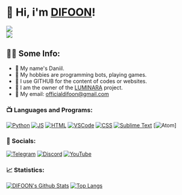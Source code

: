 
# 🎳 Hi, i'm [DIFOON](https://t.me/difoon_bot)!

[![](https://komarev.com/ghpvc/?username=DIFOONofficial&logo=github&style=for-the-badge&color=000000)](https://github.com/DIFOONofficial)
<br />
[![](https://img.shields.io/youtube/channel/subscribers/UCVEGSAvkcIPhoCzcNPlQqFw?color=black&label=YouTube%20Subs&logo=youtube&logoColor=red&style=for-the-badge)](https://youtube.com/@alsodifoon)
## 👨‍💻 Some Info:
- 🍕 My name's Daniil.
- 🍩 My hobbies are programming bots, playing games.
- 🍵 I use GITHUB for the content of codes or websites.
- 🍪 I am the owner of the [LUMINARA](https://discord.gg/tksvDNgufW) project.
- 🥪 My email: officialdifoon@gmail.com

### 📺 Languages and Programs:

[![Python](https://img.shields.io/badge/-Python-090909?style=for-the-badge&logo=python)](https://en.wikipedia.org/wiki/Python_(programming_language))
[![JS](https://img.shields.io/badge/-JS-090909?style=for-the-badge&logo=javascript)](https://wikipedia.org/wiki/JavaScript)
[![HTML](https://img.shields.io/badge/-HTML-090909?style=for-the-badge&logo=html5)](https://wikipedia.org/wiki/HTML)
[![VSCode](https://img.shields.io/badge/-VSCode-090909?style=for-the-badge&logo=VisualStudio&logoColor=00B6FF)](https://wikipedia.org/wiki/Visual_Studio_Code)
[![CSS](https://img.shields.io/badge/-CSS-090909?style=for-the-badge&logo=CSS3&logoColor=008CFF)](https://wikipedia.org/wiki/CSS)
[![Sublime Text](https://img.shields.io/badge/-Sublime%20Text-090909?style=for-the-badge&logo=SublimeText)](https://wikipedia.org/wiki/Sublime_Text)
[![Atom](https://img.shields.io/badge/-Atom-090909?style=for-the-badge&logo=Atom)]

### 🍫 Socials:

[![Telegram](https://img.shields.io/badge/-Telegram-090909?style=for-the-badge&logo=Telegram)](https://t.me/difonhut)
[![Discord](https://img.shields.io/badge/-Discord-090909?style=for-the-badge&logo=Discord)](https://discord.gg/FCPR7kRABs)
[![YouTube](https://img.shields.io/badge/-YouTube-090909?style=for-the-badge&logo=YouTube&logoColor=E50000)](https://youtube.com/@alsodifoon)

### 📈 Statistics:

[![DIFOON's Github Stats](https://github-readme-stats.vercel.app/api?username=DIFOONofficial&count_private=true&hide=contribs&show_icons=true&theme=radical)](https://github.com/DIFOONofficial)
[![Top Langs](https://github-readme-stats.vercel.app/api/top-langs/?username=DIFOONofficial&count_private=true&hide=tsql&langs_count=7&theme=radical&layout=compact)](https://github.com/DIFOONofficial)

<!-- links -->
[Web-Site]: https://difoon.fun/
[Discord Server]: https://discord.gg/tksvDNgufW
